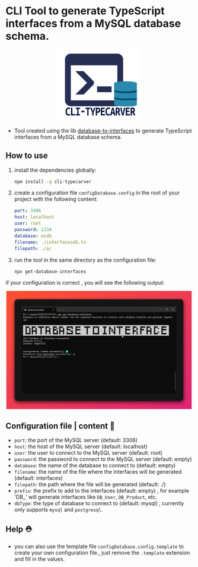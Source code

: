 # CLI Tool to generate TypeScript interfaces from a MySQL database schema.

<p align="center">
<img src="./typecaver.png" width="230" alt="TypeCaver Logo">
</p>

- Tool created using the lib [database-to-interfaces](https://github.com/EdwinGeul01/database-to-interfaces-new) to generate TypeScript interfaces from a MySQL database schema.

## How to use

1. install the dependencies globally:

   ```bash
   npm install -g cli-typecarver
   ```

2. create a configuration file `configDatabase.config` in the root of your project with the following content:

   ```yaml
   port: 3306
   host: localhost
   user: root
   password: 1234
   database: midb
   filename: ./interfacesdb.ts
   filepath: ./a/
   ```

3. run the tool in the same directory as the configuration file:

   ```bash
   npx get-database-interfaces
   ```

if your configuration is correct , you will see the following output:

<p align="center">
<img src="./running-command.png" width="500" alt="TypeCaver Logo" center>
</p>

## Configuration file | content 🧾

- `port`: the port of the MySQL server (default: 3306)
- `host`: the host of the MySQL server (default: localhost)
- `user`: the user to connect to the MySQL server (default: root)
- `password`: the password to connect to the MySQL server (default: empty)
- `database`: the name of the database to connect to (default: empty)
- `filename`: the name of the file where the interfaces will be generated (default: interfaces)
- `filepath`: the path where the file will be generated (default: ./)
- `prefix`: the prefix to add to the interfaces (default: empty) , for example 'DB\_' will generate interfaces like `DB_User`, `DB_Product`, etc.
- `dbType`: the type of database to connect to (default: mysql) , currently only supports `mysql` and `postgresql`.

## Help ⛑️

- you can also use the template file `configDatabase.config.template` to create your own configuration file., just remove the `.template` extension and fill in the values.
